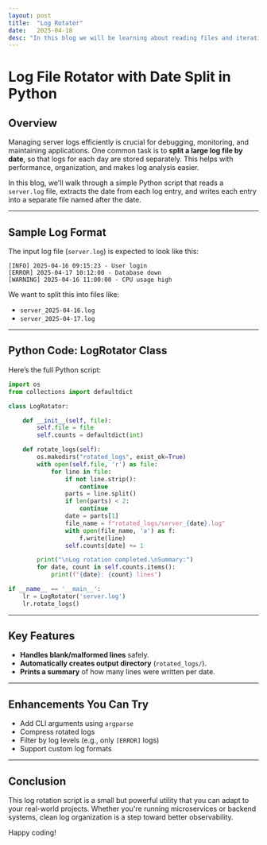 ```yaml
---
layout: post
title:  "Log Rotator"
date:   2025-04-18 
desc: "In this blog we will be learning about reading files and iterating line by line, seperate the logs as per the data and store it in seperate files."
---
```


# Log File Rotator with Date Split in Python

## Overview

Managing server logs efficiently is crucial for debugging, monitoring, and maintaining applications. One common task is to **split a large log file by date**, so that logs for each day are stored separately. This helps with performance, organization, and makes log analysis easier.

In this blog, we'll walk through a simple Python script that reads a `server.log` file, extracts the date from each log entry, and writes each entry into a separate file named after the date.

---

## Sample Log Format

The input log file (`server.log`) is expected to look like this:

```
[INFO] 2025-04-16 09:15:23 - User login
[ERROR] 2025-04-17 10:12:00 - Database down
[WARNING] 2025-04-16 11:00:00 - CPU usage high
```

We want to split this into files like:

- `server_2025-04-16.log`
- `server_2025-04-17.log`

---

## Python Code: LogRotator Class

Here’s the full Python script:

```python
import os
from collections import defaultdict

class LogRotator:

    def __init__(self, file):
        self.file = file
        self.counts = defaultdict(int)

    def rotate_logs(self):
        os.makedirs("rotated_logs", exist_ok=True)
        with open(self.file, 'r') as file:
            for line in file:
                if not line.strip():
                    continue
                parts = line.split()
                if len(parts) < 2:
                    continue
                date = parts[1]
                file_name = f"rotated_logs/server_{date}.log"
                with open(file_name, 'a') as f:
                    f.write(line)
                self.counts[date] += 1

        print("\nLog rotation completed.\nSummary:")
        for date, count in self.counts.items():
            print(f"{date}: {count} lines")

if __name__ == '__main__':
    lr = LogRotator('server.log')
    lr.rotate_logs()
```

---

## Key Features

- **Handles blank/malformed lines** safely.
- **Automatically creates output directory** (`rotated_logs/`).
- **Prints a summary** of how many lines were written per date.

---

## Enhancements You Can Try

- Add CLI arguments using `argparse`
- Compress rotated logs
- Filter by log levels (e.g., only `[ERROR]` logs)
- Support custom log formats

---

## Conclusion

This log rotation script is a small but powerful utility that you can adapt to your real-world projects. Whether you're running microservices or backend systems, clean log organization is a step toward better observability.

Happy coding!